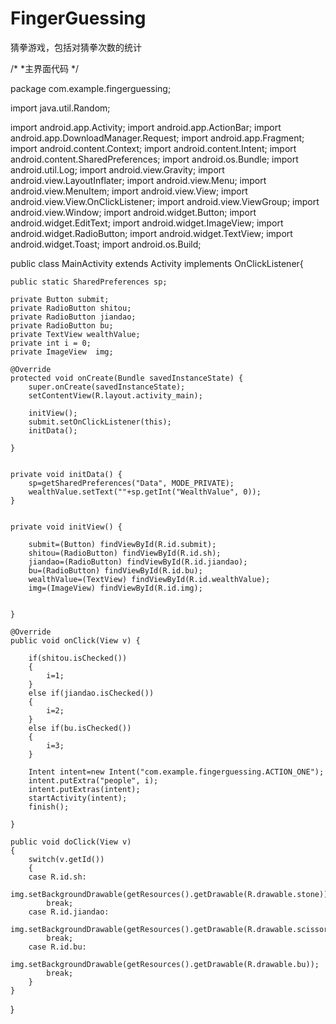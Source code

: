 # FingerGuessing
猜拳游戏，包括对猜拳次数的统计

/*
*主界面代码
*/

package com.example.fingerguessing;

import java.util.Random;

import android.app.Activity;
import android.app.ActionBar;
import android.app.DownloadManager.Request;
import android.app.Fragment;
import android.content.Context;
import android.content.Intent;
import android.content.SharedPreferences;
import android.os.Bundle;
import android.util.Log;
import android.view.Gravity;
import android.view.LayoutInflater;
import android.view.Menu;
import android.view.MenuItem;
import android.view.View;
import android.view.View.OnClickListener;
import android.view.ViewGroup;
import android.view.Window;
import android.widget.Button;
import android.widget.EditText;
import android.widget.ImageView;
import android.widget.RadioButton;
import android.widget.TextView;
import android.widget.Toast;
import android.os.Build;

public class MainActivity extends Activity implements OnClickListener{
	
	public static SharedPreferences sp;
		
    private Button submit;
    private RadioButton shitou;
    private RadioButton jiandao;
    private RadioButton bu;
    private TextView wealthValue;
    private int i = 0;
    private ImageView  img;
	 
    @Override
    protected void onCreate(Bundle savedInstanceState) {
        super.onCreate(savedInstanceState);
        setContentView(R.layout.activity_main);
        
        initView();
        submit.setOnClickListener(this); 
        initData();
     
    }


    private void initData() {
		sp=getSharedPreferences("Data", MODE_PRIVATE);
		wealthValue.setText(""+sp.getInt("WealthValue", 0));
	}


	private void initView() {

		submit=(Button) findViewById(R.id.submit);
		shitou=(RadioButton) findViewById(R.id.sh);
		jiandao=(RadioButton) findViewById(R.id.jiandao);
		bu=(RadioButton) findViewById(R.id.bu);
		wealthValue=(TextView) findViewById(R.id.wealthValue);
		img=(ImageView) findViewById(R.id.img);
		

	}

	@Override
	public void onClick(View v) {

		if(shitou.isChecked())
		{
			i=1;
		}
		else if(jiandao.isChecked())
		{
			i=2;
		}
		else if(bu.isChecked())
		{
			i=3;
		}
		
		Intent intent=new Intent("com.example.fingerguessing.ACTION_ONE");
		intent.putExtra("people", i);
		intent.putExtras(intent);
		startActivity(intent);
		finish();
		
	}
	
	public void doClick(View v)
	{
		switch(v.getId())
		{
		case R.id.sh:
			img.setBackgroundDrawable(getResources().getDrawable(R.drawable.stone));
			break;
		case R.id.jiandao:
			img.setBackgroundDrawable(getResources().getDrawable(R.drawable.scissors));
			break;
		case R.id.bu:
			img.setBackgroundDrawable(getResources().getDrawable(R.drawable.bu));
			break;
		}
	}

	



}

